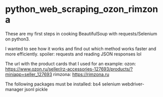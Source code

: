 # python_web_scraping_ozon_rimzona
These are my first steps in cooking BeautifulSoup with requests/Selenium on python3.

I wanted to see how it works and find out which method works faster and more efficiently.
spoiler: requests and reading JSON responses lol

The url with the product cards that I used for an example:
  ozon: https://www.ozon.ru/seller/rz-accessories-127693/products/?miniapp=seller_127693
  rimzona: https://rimzona.ru

The following packages must be installed:
  bs4
  selenium
  webdriver-manager
  jsonl
  pickle
